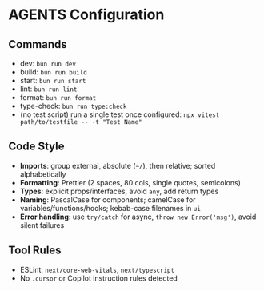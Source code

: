 # AGENTS Configuration

## Commands

- dev: `bun run dev`
- build: `bun run build`
- start: `bun run start`
- lint: `bun run lint`
- format: `bun run format`
- type-check: `bun run type:check`
- (no test script) run a single test once configured:
  `npx vitest path/to/testfile -- -t "Test Name"`

## Code Style

- **Imports**: group external, absolute (`~/`), then relative; sorted alphabetically
- **Formatting**: Prettier (2 spaces, 80 cols, single quotes, semicolons)
- **Types**: explicit props/interfaces, avoid `any`, add return types
- **Naming**: PascalCase for components; camelCase for variables/functions/hooks; kebab-case filenames in `ui`
- **Error handling**: use `try/catch` for async, `throw new Error('msg')`, avoid silent failures

## Tool Rules

- ESLint: `next/core-web-vitals`, `next/typescript`
- No `.cursor` or Copilot instruction rules detected
